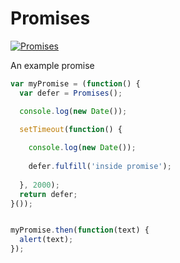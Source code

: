 Promises
===

[![Promises](http://img.youtube.com/vi/llDikI2hTtk/0.jpg)](http://www.youtube.com/watch?v=llDikI2hTtk)

An example promise

```javascript
var myPromise = (function() {
  var defer = Promises();

  console.log(new Date());
  
  setTimeout(function() {

    console.log(new Date());
    
    defer.fulfill('inside promise');
    
  }, 2000);
  return defer;
}());


myPromise.then(function(text) {
  alert(text);
});
```
